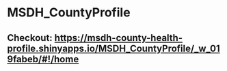 # MSDH_CountyProfile
## Checkout: https://msdh-county-health-profile.shinyapps.io/MSDH_CountyProfile/_w_019fabeb/#!/home
